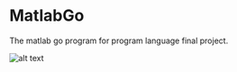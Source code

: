 MatlabGo
========

The matlab go program for program language final project.



![alt text](http://h.hiphotos.bdimg.com/album/s%3D1600%3Bq%3D90/sign=d093f7ddcb3d70cf48faae0bc8ecea71/9922720e0cf3d7cad4669a92f01fbe096a63a946.jpg "akeChess")
